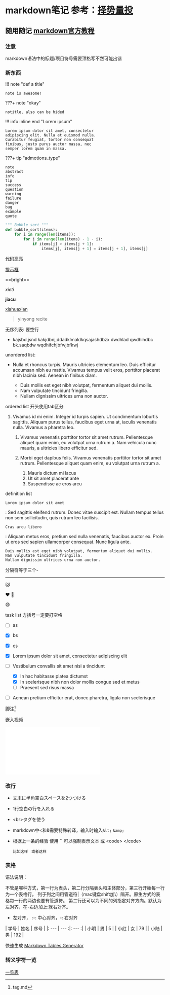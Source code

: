 # markdown笔记  参考：[择势量投](https://www.jianshu.com/p/ebe52d2d468f)

## 随用随记 [markdown官方教程](https://markdown.com.cn/extended-syntax/tables.html)

### 注意

markdown语法中的标题/项目符号需要顶格写不然可能出错

### 新东西

!!! note "def a title"

    note is awesome!

???+ note "okay"

    notitle, also can be hided

!!! info inline end "Lorem ipsum"

    Lorem ipsum dolor sit amet, consectetur
    adipiscing elit. Nulla et euismod nulla.
    Curabitur feugiat, tortor non consequat
    finibus, justo purus auctor massa, nec
    semper lorem quam in massa.

???+ tip "admotions_type"

    note  
    abstract  
    info  
    tip  
    success  
    question  
    warning  
    failure  
    danger  
    bug  
    example  
    quote  


``` python
""" Bubble sort """
def bubble_sort(items):
    for i in range(len(items)):
        for j in range(len(items) - 1 - i):
            if items[j] > items[j + 1]:
                items[j], items[j + 1] = items[j + 1], items[j]
```

[代码高亮](https://squidfunk.github.io/mkdocs-material/setup/extensions/python-markdown-extensions/?h=highlight#highlight)

[提示框](https://juejin.cn/post/7066641709198737416)

==bright==

*xieti*

**jiacu**

<u>xiahuaxian</u>

> yinyong recite

无序列表:  要空行

- kajsbd,jsnd kakjdbnj,ddadklmaldkqsajashdbzx dwdhlad qwdhihdbc bk.saqbdw 
  wqdhifchjbfwjbfkwj 

unordered list:

- Nulla et rhoncus turpis. Mauris ultricies elementum leo. Duis efficitur
  accumsan nibh eu mattis. Vivamus tempus velit eros, porttitor placerat nibh
  lacinia sed. Aenean in finibus diam.

    * Duis mollis est eget nibh volutpat, fermentum aliquet dui mollis.
    * Nam vulputate tincidunt fringilla.
    * Nullam dignissim ultrices urna non auctor.

ordered list 开头使用tab区分

1.  Vivamus id mi enim. Integer id turpis sapien. Ut condimentum lobortis
    sagittis. Aliquam purus tellus, faucibus eget urna at, iaculis venenatis
    nulla. Vivamus a pharetra leo.

    1.  Vivamus venenatis porttitor tortor sit amet rutrum. Pellentesque aliquet
        quam enim, eu volutpat urna rutrum a. Nam vehicula nunc mauris, a
        ultricies libero efficitur sed.

    2.  Morbi eget dapibus felis. Vivamus venenatis porttitor tortor sit amet
        rutrum. Pellentesque aliquet quam enim, eu volutpat urna rutrum a.

        1.  Mauris dictum mi lacus
        2.  Ut sit amet placerat ante
        3.  Suspendisse ac eros arcu

definition list

`Lorem ipsum dolor sit amet`

:   Sed sagittis eleifend rutrum. Donec vitae suscipit est. Nullam tempus
    tellus non sem sollicitudin, quis rutrum leo facilisis.

`Cras arcu libero`

:   Aliquam metus eros, pretium sed nulla venenatis, faucibus auctor ex. Proin
    ut eros sed sapien ullamcorper consequat. Nunc ligula ante.

    Duis mollis est eget nibh volutpat, fermentum aliquet dui mollis.
    Nam vulputate tincidunt fringilla.
    Nullam dignissim ultrices urna non auctor.


分隔符等于三个-

---

:cat:

:heart:   :birthday:

:smile:

task list  方括号一定要打空格

- [ ] as

- [x] bs

- [x] cs


 - [x] Lorem ipsum dolor sit amet, consectetur adipiscing elit
- [ ] Vestibulum convallis sit amet nisi a tincidunt
    * [x] In hac habitasse platea dictumst
    * [x] In scelerisque nibh non dolor mollis congue sed et metus
    * [ ] Praesent sed risus massa
- [ ] Aenean pretium efficitur erat, donec pharetra, ligula non scelerisque


脚注[^tiaozhuan]

[^tiaozhuan]: tag.md

嵌入视频
<iframe src="//player.bilibili.com/player.html?aid=327623069&bvid=BV1JA411h7Gw&cid=171385214&page=1" scrolling="no" border="0" frameborder="no" framespacing="0" allowfullscreen="true"> </iframe>


### 改行
* 文末に半角空白スペースを2つつける

* 1行空白の行を入れる

* &lt;br>タグを使う

* markdown中&lt;和&amp;需要特殊转译，输入时输入`&lt;` `&amp;`

* 根据上一条的经验 使用 `` 可以强制表示文本  或 &lt;code>  &lt;/code>

    `比如这样`   <code> 或者这样 </code>

### 表格
语法说明： 

不管是哪种方式，第一行为表头，第二行分隔表头和主体部分，第三行开始每一行为一个表格行。
列于列之间用管道符|（mac键盘shift加\）隔开。原生方式的表格每一行的两边也要有管道符。
第二行还可以为不同的列指定对齐方向。默认为左对齐，在-右边加上:就右对齐。
- 左对齐， :-: 中心对齐，-: 右对齐

| 学号 | 姓名 | 序号 |
|: --- | --- :|: --- :|
| 小明 | 男 | 5 |
| 小红 | 女 | 79 |
| 小陆 | 男 | 192 |

快速生成 [Markdown Tables Generator](https://www.tablesgenerator.com/markdown_tables)



### 转义字符一览 

[一览表](https://juejin.cn/post/6870818926561853453)




